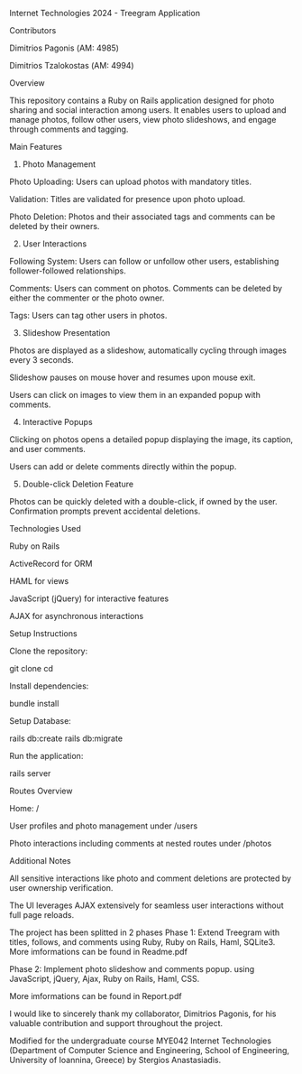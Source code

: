 Internet Technologies 2024 - Treegram Application

Contributors

Dimitrios Pagonis (ΑΜ: 4985)

Dimitrios Tzalokostas (ΑΜ: 4994)

Overview

This repository contains a Ruby on Rails application designed for photo sharing and social interaction among users. It enables users to upload and manage photos, follow other users, view photo slideshows, and engage through comments and tagging.

Main Features

1. Photo Management

Photo Uploading: Users can upload photos with mandatory titles.

Validation: Titles are validated for presence upon photo upload.

Photo Deletion: Photos and their associated tags and comments can be deleted by their owners.

2. User Interactions

Following System: Users can follow or unfollow other users, establishing follower-followed relationships.

Comments: Users can comment on photos. Comments can be deleted by either the commenter or the photo owner.

Tags: Users can tag other users in photos.

3. Slideshow Presentation

Photos are displayed as a slideshow, automatically cycling through images every 3 seconds.

Slideshow pauses on mouse hover and resumes upon mouse exit.

Users can click on images to view them in an expanded popup with comments.

4. Interactive Popups

Clicking on photos opens a detailed popup displaying the image, its caption, and user comments.

Users can add or delete comments directly within the popup.

5. Double-click Deletion Feature

Photos can be quickly deleted with a double-click, if owned by the user. Confirmation prompts prevent accidental deletions.

Technologies Used

Ruby on Rails

ActiveRecord for ORM

HAML for views

JavaScript (jQuery) for interactive features

AJAX for asynchronous interactions

Setup Instructions

Clone the repository:

git clone <repository-url>
cd <repository-folder>

Install dependencies:

bundle install

Setup Database:

rails db:create
rails db:migrate

Run the application:

rails server

Routes Overview

Home: /

User profiles and photo management under /users

Photo interactions including comments at nested routes under /photos

Additional Notes

All sensitive interactions like photo and comment deletions are protected by user ownership verification.

The UI leverages AJAX extensively for seamless user interactions without full page reloads.

The project has been splitted in 2 phases
Phase 1: Extend Treegram with titles, follows, and comments using Ruby, Ruby on Rails, Haml, SQLite3.
More imformations can be found in Readme.pdf

Phase 2: Implement photo slideshow and comments popup. using JavaScript, jQuery, Ajax, Ruby on Rails, Haml, CSS.

More imformations can be found in Report.pdf

I would like to sincerely thank my collaborator, Dimitrios Pagonis, for his valuable contribution and support throughout the project.

Modified for the undergraduate course MYE042 Internet Technologies (Department of Computer Science and 
Engineering, School of Engineering, University of Ioannina, Greece) by Stergios Anastasiadis. 
